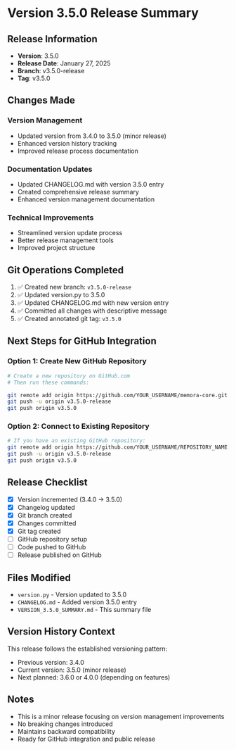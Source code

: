 # Version 3.5.0 Release Summary

## Release Information
- **Version**: 3.5.0
- **Release Date**: January 27, 2025
- **Branch**: v3.5.0-release
- **Tag**: v3.5.0

## Changes Made

### Version Management
- Updated version from 3.4.0 to 3.5.0 (minor release)
- Enhanced version history tracking
- Improved release process documentation

### Documentation Updates
- Updated CHANGELOG.md with version 3.5.0 entry
- Created comprehensive release summary
- Enhanced version management documentation

### Technical Improvements
- Streamlined version update process
- Better release management tools
- Improved project structure

## Git Operations Completed
1. ✅ Created new branch: `v3.5.0-release`
2. ✅ Updated version.py to 3.5.0
3. ✅ Updated CHANGELOG.md with new version entry
4. ✅ Committed all changes with descriptive message
5. ✅ Created annotated git tag: `v3.5.0`

## Next Steps for GitHub Integration

### Option 1: Create New GitHub Repository
```bash
# Create a new repository on GitHub.com
# Then run these commands:

git remote add origin https://github.com/YOUR_USERNAME/memora-core.git
git push -u origin v3.5.0-release
git push origin v3.5.0
```

### Option 2: Connect to Existing Repository
```bash
# If you have an existing GitHub repository:
git remote add origin https://github.com/YOUR_USERNAME/REPOSITORY_NAME.git
git push -u origin v3.5.0-release
git push origin v3.5.0
```

## Release Checklist
- [x] Version incremented (3.4.0 → 3.5.0)
- [x] Changelog updated
- [x] Git branch created
- [x] Changes committed
- [x] Git tag created
- [ ] GitHub repository setup
- [ ] Code pushed to GitHub
- [ ] Release published on GitHub

## Files Modified
- `version.py` - Version updated to 3.5.0
- `CHANGELOG.md` - Added version 3.5.0 entry
- `VERSION_3.5.0_SUMMARY.md` - This summary file

## Version History Context
This release follows the established versioning pattern:
- Previous version: 3.4.0
- Current version: 3.5.0 (minor release)
- Next planned: 3.6.0 or 4.0.0 (depending on features)

## Notes
- This is a minor release focusing on version management improvements
- No breaking changes introduced
- Maintains backward compatibility
- Ready for GitHub integration and public release 